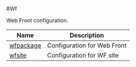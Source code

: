 #Wf

Web Front configuration.


<table><thead><tr><th>Name</th><th>Description</th></tr></thead><tbody><tr><td><a href="../../../configuration/wf/wfpackage/wfpackage">wfpackage</a></td><td>Configuration for Web Front</td><tr><tr><td><a href="../../../configuration/wf/wfsite/wfsite">wfsite</a></td><td>Configuration for WF site</td><tr></tbody></table>
